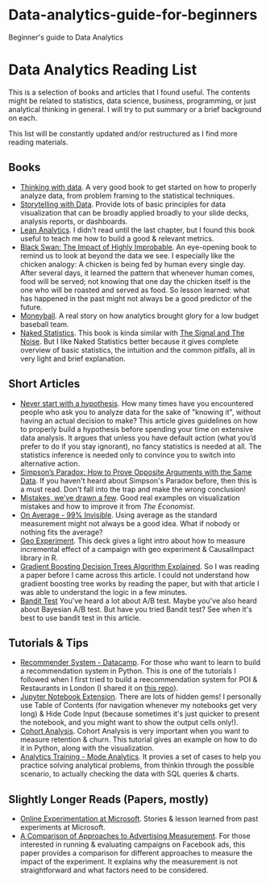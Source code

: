 # Data-analytics-guide-for-beginners
Beginner's guide to Data Analytics

# Data Analytics Reading List
This is a selection of books and articles that I found useful. The contents might be related to statistics, data science, business, programming, or just analytical thinking in general. I will try to put summary or a brief background on each.

This list will be constantly updated and/or restructured as I find more reading materials.

## Books 
- [Thinking with data](https://learning.oreilly.com/library/view/thinking-with-data/9781491949757/). A very good book to get started on how to properly analyze data, from problem framing to the statistical techniques.
- [Storytelling with Data](https://www.amazon.com/Storytelling-Data-Visualization-Business-Professionals/dp/1119002257). Provide lots of basic principles for data visualization that can be broadly applied broadly to your slide decks, analysis reports, or dashboards.
- [Lean Analytics](https://www.amazon.com/Lean-Analytics-Better-Startup-Faster/dp/1449335675). I didn't read until the last chapter, but I found this book useful to teach me how to build a good & relevant metrics.
- [Black Swan: The Impact of Highly Improbable](https://www.amazon.com/Black-Swan-Improbable-Robustness-Fragility/dp/081297381X). An eye-opening book to remind us to look at beyond the data we see. I especially like the chicken analogy: A chicken is being fed by human every single day. After several days, it learned the pattern that whenever human comes, food will be served; not knowing that one day the chicken itself is the one who will be roasted and served as food. So lesson learned: what has happened in the past might not always be a good predictor of the future. 
- [Moneyball](https://www.amazon.com/Moneyball-Art-Winning-Unfair-Game/dp/0393324818). A real story on how analytics brought glory for a low budget baseball team. 
- [Naked Statistics](https://www.amazon.com/Naked-Statistics-Stripping-Dread-Data/dp/1480590185). This book is kinda similar with [The Signal and The Noise](https://www.amazon.com/Signal-Noise-Many-Predictions-Fail-but/dp/0143125087). But I like Naked Statistics better because it gives complete overview of basic statistics, the intuition and the common pitfalls, all in very light and brief explanation. 

## Short Articles 
- [Never start with a hypothesis](https://towardsdatascience.com/hypothesis-testing-decoded-for-movers-and-shakers-bfc2bc34da41). How many times have you encountered people who ask you to analyze data for the sake of "knowing it", without having an actual decision to make? This article gives guidelines on how to properly build a hypothesis before spending your time on extensive data analysis. It argues that unless you have default action (what you’d prefer to do if you stay ignorant), no fancy statistics is needed at all. The statistics inference is needed only to convince you to switch into alternative action.
- [Simpson’s Paradox: How to Prove Opposite Arguments with the Same Data](https://towardsdatascience.com/simpsons-paradox-how-to-prove-two-opposite-arguments-using-one-dataset-1c9c917f5ff9). If you haven't heard about Simpson's Paradox before, then this is a must read. Don't fall into the trap and make the wrong conclusion!
- [Mistakes, we’ve drawn a few](https://medium.economist.com/mistakes-weve-drawn-a-few-8cdd8a42d368). Good real examples on visualization mistakes and how to improve it from *The Economist*.
- [On Average - 99% Invisible](https://99percentinvisible.org/episode/on-average/). Using average as the standard measurement might not always be a good idea. What if nobody or nothing fits the average?
- [Geo Experiment](https://github.com/DusRUG/20191212-geo-experiments/blob/master/geo-experiments.pdf). This deck gives a light intro about how to measure incremental effect of a campaign with geo experiment & CausalImpact library in R. 
- [Gradient Boosting Decision Trees Algorithm Explained](https://towardsdatascience.com/machine-learning-part-18-boosting-algorithms-gradient-boosting-in-python-ef5ae6965be4). So I was reading a paper before I came across this article. I could not understand how gradient boosting tree works by reading the paper, but with that article I was able to understand the logic in a few minutes.
- [Bandit Test](https://cxl.com/blog/bandit-tests/) You've heard a lot about A/B test. Maybe you've also heard about Bayesian A/B test. But have you tried Bandit test? See when it's best to use bandit test in this article.

## Tutorials & Tips
- [Recommender System - Datacamp](https://www.datacamp.com/community/tutorials/recommender-systems-python). For those who want to learn to build a recommendation system in Python. This is one of the tutorials I followed when I first tried to build a reecommendation system for POI & Restaurants in London (I shared it on [this repo](https://github.com/dindatisi/next_to_visit)).
- [Jupyter Notebook Extension](https://towardsdatascience.com/jupyter-notebook-extensions-517fa69d2231). There are lots of hidden gems! I personally use Table of Contents (for navigation whenever my notebooks get very long) & Hide Code Input (because sometimes it's just quicker to present the notebook, and you might want to show the output cells only!). 
- [Cohort Analysis](http://www.gregreda.com/2015/08/23/cohort-analysis-with-python/). Cohort Analysis is very important when you want to measure retention & churn. This tutorial gives an example on how to do it in Python, along with the visualization.
- [Analytics Training - Mode Analytics](https://mode.com/sql-tutorial/sql-business-analytics-training/). It provies a set of cases to help you practice solving analytical problems, from thinkin through the possible scenario, to actually checking the data with SQL queries & charts.

## Slightly Longer Reads (Papers, mostly)
- [Online Experimentation at Microsoft](https://ai.stanford.edu/~ronnyk/ExPThinkWeek2009Public.pdf). Stories & lesson learned from past experiments at Microsoft.
- [A Comparison of Approaches to Advertising Measurement](https://www.kellogg.northwestern.edu/faculty/gordon_b/files/fb_comparison.pdf). For those interested in running & evaluating campaigns on Facebook ads, this paper provides a comparison for different approaches to measure the impact of the experiment. It explains why the measurement is not straightforward and what factors need to be considered. 


